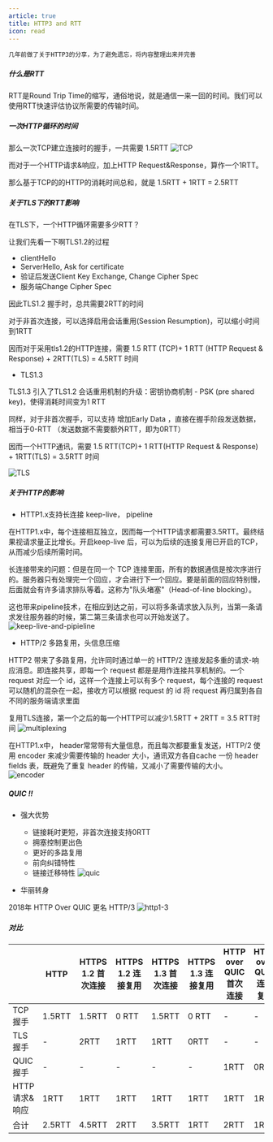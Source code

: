 ```yaml
---
article: true
title: HTTP3 and RTT
icon: read
---
```


`几年前做了关于HTTP3的分享，为了避免遗忘，将内容整理出来并完善`

##### 什么是RTT
RTT是Round Trip Time的缩写，通俗地说，就是通信一来一回的时间。我们可以使用RTT快速评估协议所需要的传输时间。


##### 一次HTTP循环的时间

那么一次TCP建立连接时的握手，一共需要 1.5RTT
![TCP](./http3/d.png)

而对于一个HTTP请求&响应，加上HTTP Request&Response，算作一个1RTT。

那么基于TCP的的HTTP的消耗时间总和，就是 1.5RTT + 1RTT = 2.5RTT

##### 关于TLS下的RTT影响
在TLS下，一个HTTP循环需要多少RTT？

让我们先看一下啊TLS1.2的过程
  - clientHello
  - ServerHello, Ask for certificate
  - 验证后发送Client Key Exchange, Change Cipher Spec
  - 服务端Change Cipher Spec

因此TLS1.2 握手时，总共需要2RTT的时间

对于非首次连接，可以选择启用会话重用(Session Resumption)，可以缩小时间到1RTT

因而对于采用tls1.2的HTTP连接，需要 1.5 RTT (TCP)+ 1 RTT (HTTP Request & Response) + 2RTT(TLS) = 4.5RTT 时间

- TLS1.3

TLS1.3 引入了TLS1.2 会话重用机制的升级：密钥协商机制 - PSK (pre shared key)，使得消耗时间变为1 RTT

同样，对于非首次握手，可以支持 增加Early Data ，直接在握手阶段发送数据，相当于0-RTT （发送数据不需要额外RTT，即为0RTT）

因而一个HTTP通讯，需要 1.5 RTT(TCP)+ 1 RTT(HTTP Request & Response) + 1RTT(TLS) = 3.5RTT 时间

![TLS](./http3/tls.png)

##### 关于HTTP的影响

- HTTP1.x支持长连接 keep-live， pipeline

在HTTP1.x中，每个连接相互独立，因而每一个HTTP请求都需要3.5RTT。最终结果视请求量正比增长。开启keep-live 后，可以为后续的连接复用已开启的TCP，从而减少后续所需时间。

长连接带来的问题：但是在同一个 TCP 连接里面，所有的数据通信是按次序进行的。服务器只有处理完一个回应，才会进行下一个回应。要是前面的回应特别慢，后面就会有许多请求排队等着。这称为"队头堵塞"（Head-of-line blocking）。

这也带来pipeline技术，在相应到达之前，可以将多条请求放入队列，当第一条请求发往服务器的时候，第二第三条请求也可以开始发送了。
![keep-live-and-pipieline](./http3/keep-live-and-pipeline.png)

- HTTP/2 多路复用，头信息压缩

HTTP2 带来了多路复用，允许同时通过单一的 HTTP/2 连接发起多重的请求-响应消息。即连接共享，即每一个 request 都是是用作连接共享机制的。一个 request 对应一个 id，这样一个连接上可以有多个 request，每个连接的 request 可以随机的混杂在一起，接收方可以根据 request 的 id 将 request 再归属到各自不同的服务端请求里面

复用TLS连接，第一个之后的每一个HTTP可以减少1.5RTT + 2RTT = 3.5 RTT时间
![multiplexing](./http3/multiplexing.png)

在HTTP1.x中， header常常带有大量信息，而且每次都要重复发送，HTTP/2 使用 encoder 来减少需要传输的 header 大小，通讯双方各自cache 一份 header fields 表，既避免了重复 header 的传输，又减小了需要传输的大小。
![encoder](./http3/encoder.png)

##### QUIC !!

- 强大优势
    - 链接耗时更短，非首次连接支持0RTT
    - 拥塞控制更出色
    - 更好的多路复用
    - 前向纠错特性
    - 链接迁移特性
![quic](./http3/quic.png)

- 华丽转身

2018年 HTTP Over QUIC 更名 HTTP/3
![http1-3](./http3/http1-3.png)

##### 对比


|      | HTTP  | HTTPS 1.2 首次连接  | HTTPS 1.2 连接复用  |HTTPS 1.3 首次连接  | HTTPS 1.3 连接复用  |HTTP over QUIC首次连接  |HTTP over QUIC  连接复用|
|  ----  | ---- |----  |----  |----  |----  |----  |----  |
| TCP握手  | 1.5RTT |1.5RTT |0 RTT |1.5RTT |0 RTT | - | - |
| TLS握手  | - |2RTT |1RTT |1RTT |0RTT |- | -|
| QUIC握手  | - |  - | - | - | - | 1RTT | 0RTT |
| HTTP请求&响应  | 1RTT | 1RTT | 1RTT | 1RTT | 1RTT | 1RTT | 1RTT |
| 合计  | 2.5RTT |4.5RTT |2RTT |3.5RTT |1RTT |2RTT |1RTT|
